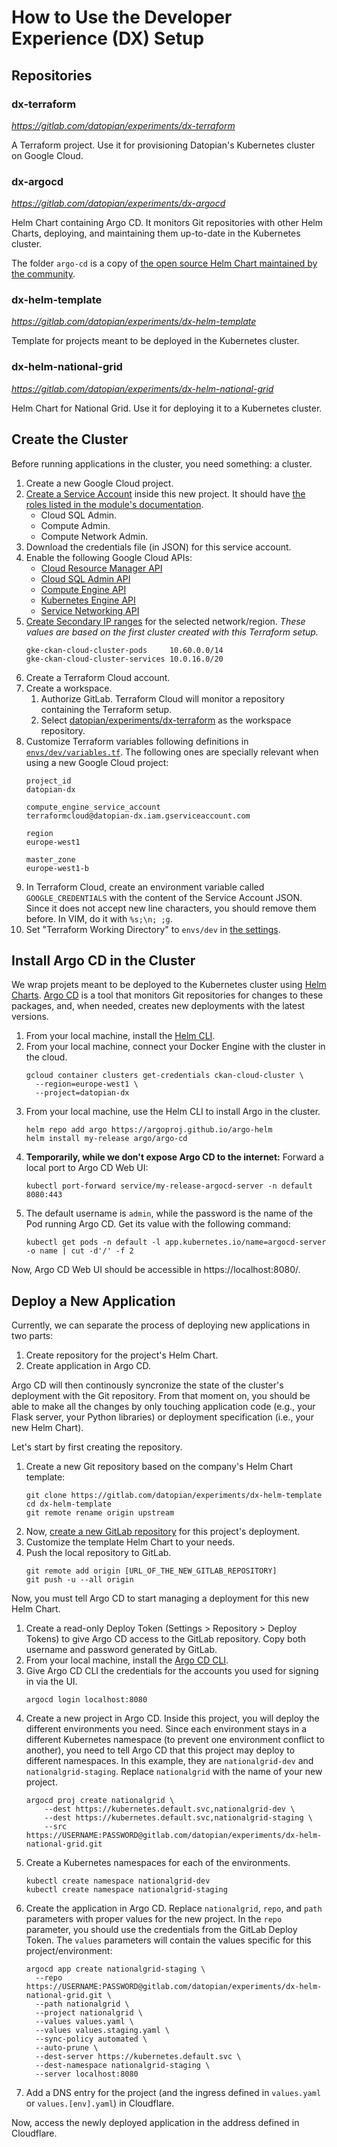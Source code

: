 # How to Use the Developer Experience (DX) Setup

## Repositories

### dx-terraform

_https://gitlab.com/datopian/experiments/dx-terraform_

A Terraform project. Use it for provisioning Datopian's Kubernetes cluster on Google Cloud.

### dx-argocd

_https://gitlab.com/datopian/experiments/dx-argocd_

Helm Chart containing Argo CD. It monitors Git repositories with other Helm Charts, deploying, and maintaining them up-to-date in the Kubernetes cluster.

The folder `argo-cd` is a copy of [the open source Helm Chart maintained by the community](https://github.com/argoproj/argo-helm/tree/master/charts/argo-cd).

### dx-helm-template

_https://gitlab.com/datopian/experiments/dx-helm-template_

Template for projects meant to be deployed in the Kubernetes cluster.

### dx-helm-national-grid

_https://gitlab.com/datopian/experiments/dx-helm-national-grid_

Helm Chart for National Grid. Use it for deploying it to a Kubernetes cluster.

## Create the Cluster

Before running applications in the cluster, you need something: a cluster.

1. Create a new Google Cloud project.
2. [Create a Service Account](https://developers.google.com/accounts/docs/application-default-credentials) inside this new project. It should have [the roles listed in the module's documentation](https://github.com/terraform-google-modules/terraform-google-kubernetes-engine#configure-a-service-account).
    * Cloud SQL Admin.
    * Compute Admin.
    * Compute Network Admin.
3. Download the credentials file (in JSON) for this service account.
4. Enable the following Google Cloud APIs:
    * [Cloud Resource Manager API](https://console.developers.google.com/apis/api/cloudresourcemanager.googleapis.com/overview)
    * [Cloud SQL Admin API](https://console.developers.google.com/apis/api/sqladmin.googleapis.com/overview)
    * [Compute Engine API](https://console.developers.google.com/apis/api/compute.googleapis.com/overview)
    * [Kubernetes Engine API](https://console.developers.google.com/apis/api/container.googleapis.com/overview)
    * [Service Networking API](https://console.developers.google.com/apis/api/servicenetworking.googleapis.com/overview)
5. [Create Secondary IP ranges](https://console.cloud.google.com/networking/subnetworks/details/europe-west1/default) for the selected network/region. _These values are based on the first cluster created with this Terraform setup._
    ```
    gke-ckan-cloud-cluster-pods     10.60.0.0/14
    gke-ckan-cloud-cluster-services 10.0.16.0/20
    ```
6. Create a Terraform Cloud account.
7. Create a workspace.
    1. Authorize GitLab. Terraform Cloud will monitor a repository containing the Terraform setup.
    2. Select [datopian/experiments/dx-terraform](https://gitlab.com/datopian/experiments/dx-terraform) as the workspace repository.
8. Customize Terraform variables following definitions in [`envs/dev/variables.tf`](https://gitlab.com/datopian/experiments/dx-terraform/-/blob/master/envs/dev/variables.tf). The following ones are specially relevant when using a new Google Cloud project:
    ```
    project_id
    datopian-dx

    compute_engine_service_account
    terraformcloud@datopian-dx.iam.gserviceaccount.com

    region
    europe-west1

    master_zone
    europe-west1-b
    ```
9. In Terraform Cloud, create an environment variable called `GOOGLE_CREDENTIALS` with the content of the Service Account JSON. Since it does not accept new line characters, you should remove them before. In VIM, do it with `%s;\n; ;g`.
10. Set "Terraform Working Directory" to `envs/dev` in [the settings](https://app.terraform.io/app/datopian/workspaces/dx/settings/general).

## Install Argo CD in the Cluster

We wrap projets meant to be deployed to the Kubernetes cluster using [Helm Charts](https://helm.sh/). [Argo CD](https://argoproj.github.io/argo-cd/) is a tool that monitors Git repositories for changes to these packages, and, when needed, creates new deployments with the latest versions.

1. From your local machine, install the [Helm CLI](https://helm.sh/docs/intro/install/).
2. From your local machine, connect your Docker Engine with the cluster in the cloud.
    ```
    gcloud container clusters get-credentials ckan-cloud-cluster \
      --region=europe-west1 \
      --project=datopian-dx
    ```
3. From your local machine, use the Helm CLI to install Argo in the cluster.
    ```
    helm repo add argo https://argoproj.github.io/argo-helm
    helm install my-release argo/argo-cd
    ```
4. **Temporarily, while we don't expose Argo CD to the internet:** Forward a local port to Argo CD Web UI:
    ```
    kubectl port-forward service/my-release-argocd-server -n default 8080:443
    ```
5. The default username is `admin`, while the password is the name of the Pod running Argo CD. Get its value with the following command:
    ```
    kubectl get pods -n default -l app.kubernetes.io/name=argocd-server -o name | cut -d'/' -f 2
    ```

Now, Argo CD Web UI should be accessible in https://localhost:8080/.

## Deploy a New Application

Currently, we can separate the process of deploying new applications in two parts:

1. Create repository for the project's Helm Chart.
2. Create application in Argo CD.

Argo CD will then continously syncronize the state of the cluster's deployment with the Git repository. From that moment on, you should be able to make all the changes by only touching application code (e.g., your Flask server, your Python libraries) or deployment specification (i.e., your new Helm Chart).

Let's start by first creating the repository.

1. Create a new Git repository based on the company's Helm Chart template:
    ```
    git clone https://gitlab.com/datopian/experiments/dx-helm-template
    cd dx-helm-template
    git remote rename origin upstream
    ```
2. Now, [create a new GitLab repository](https://gitlab.com/projects/new?namespace_id=5587649) for this project's deployment.
3. Customize the template Helm Chart to your needs.
4. Push the local repository to GitLab.
    ```
    git remote add origin [URL_OF_THE_NEW_GITLAB_REPOSITORY]
    git push -u --all origin
    ```

Now, you must tell Argo CD to start managing a deployment for this new Helm Chart.

1. Create a read-only Deploy Token (Settings > Repository > Deploy Tokens) to give Argo CD access to the GitLab repository. Copy both username and password generated by GitLab.
2. From your local machine, install the [Argo CD CLI](https://argoproj.github.io/argo-cd/cli_installation/).
3. Give Argo CD CLI the credentials for the accounts you used for signing in via the UI.
    ```
    argocd login localhost:8080
    ```
4. Create a new project in Argo CD. Inside this project, you will deploy the different environments you need. Since each environment stays in a different Kubernetes namespace (to prevent one environment conflict to another), you need to tell Argo CD that this project may deploy to different namespaces. In this example, they are `nationalgrid-dev` and `nationalgrid-staging`. Replace `nationalgrid` with the name of your new project.
    ```
    argocd proj create nationalgrid \
        --dest https://kubernetes.default.svc,nationalgrid-dev \
        --dest https://kubernetes.default.svc,nationalgrid-staging \
        --src https://USERNAME:PASSWORD@gitlab.com/datopian/experiments/dx-helm-national-grid.git
    ```
5. Create a Kubernetes namespaces for each of the environments.
    ```
    kubectl create namespace nationalgrid-dev
    kubectl create namespace nationalgrid-staging
    ```
6. Create the application in Argo CD. Replace `nationalgrid`, `repo`, and `path` parameters with proper values for the new project. In the `repo` parameter, you should use the credentials from the GitLab Deploy Token. The `values` parameters will contain the values specific for this project/environment:
    ```
    argocd app create nationalgrid-staging \
      --repo https://USERNAME:PASSWORD@gitlab.com/datopian/experiments/dx-helm-national-grid.git \
      --path nationalgrid \
      --project nationalgrid \
      --values values.yaml \
      --values values.staging.yaml \
      --sync-policy automated \
      --auto-prune \
      --dest-server https://kubernetes.default.svc \
      --dest-namespace nationalgrid-staging \
      --server localhost:8080
    ```
7. Add a DNS entry for the project (and the ingress defined in `values.yaml` or `values.[env].yaml`) in Cloudflare.

Now, access the newly deployed application in the address defined in Cloudflare.
